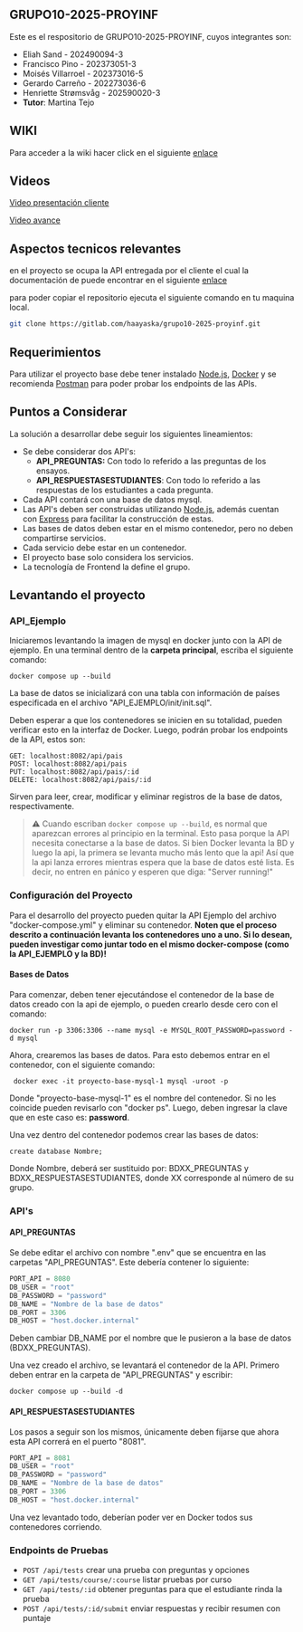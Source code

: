 ## GRUPO10-2025-PROYINF 

Este es el respositorio de GRUPO10-2025-PROYINF, cuyos integrantes son:

* Eliah Sand - 202490094-3
* Francisco Pino - 202373051-3
* Moisés Villarroel - 202373016-5
* Gerardo Carreño - 202273036-6
* Henriette Strømsvåg - 202590020-3
* **Tutor**: Martina Tejo

## WIKI


Para acceder a la wiki hacer click en el siguiente [enlace](https://gitlab.com/haayaska/grupo10-2025-proyinf/-/wikis/Wiki-Grupo-10)


## Videos

[Video presentación cliente](https://aula.usm.cl/mod/resource/view.php?id=6322574)

[Video avance](https://drive.google.com/file/d/1JrteR6JLPaEb7c32Vky8veuyAVVaPXyx/view?usp=sharing)

## Aspectos tecnicos relevantes

en el proyecto se ocupa la API entregada por el cliente el cual la documentación de puede encontrar en el siguiente [enlace](youtube.com)

para poder copiar el repositorio ejecuta el siguiente comando en tu maquina local.
```bash
git clone https://gitlab.com/haayaska/grupo10-2025-proyinf.git
```
## Requerimientos

Para utilizar el proyecto base debe tener instalado [Node.js](https://nodejs.org/en), [Docker](https://www.docker.com/) y se recomienda [Postman](https://www.postman.com/) para poder probar los endpoints de las APIs.

## Puntos a Considerar
La solución a desarrollar debe seguir los siguientes lineamientos:
* Se debe considerar dos API's:
    * **API_PREGUNTAS:** Con todo lo referido a las preguntas de los ensayos.
    * **API_RESPUESTASESTUDIANTES**: Con todo lo referido a las respuestas de los estudiantes a cada pregunta.
* Cada API contará con una base de datos mysql.
* Las API's deben ser construidas utilizando [Node.js](https://nodejs.org/en), además cuentan con [Express](https://expressjs.com/es/) para facilitar la construcción de estas.
* Las bases de datos deben estar en el mismo contenedor, pero no deben compartirse servicios.
* Cada servicio debe estar en un contenedor.
* El proyecto base solo considera los servicios.
* La tecnología de Frontend la define el grupo.

## Levantando el proyecto
### API_Ejemplo
Iniciaremos levantando la imagen de mysql en docker junto con la API de ejemplo. En una terminal dentro de la **carpeta principal**, escriba el siguiente comando:
```
docker compose up --build
```
La base de datos se inicializará con una tabla con información de países especificada en el archivo "API_EJEMPLO/init/init.sql".

Deben esperar a que los contenedores se inicien en su totalidad, pueden verificar esto en la interfaz de Docker. Luego, podrán probar los endpoints de la API, estos son:
```
GET: localhost:8082/api/pais
POST: localhost:8082/api/pais
PUT: localhost:8082/api/pais/:id
DELETE: localhost:8082/api/pais/:id
```
Sirven para leer, crear, modificar y eliminar registros de la base de datos, respectivamente.

> ⚠️ Cuando escriban ``docker compose up --build``, es normal que aparezcan errores al principio en la terminal. Esto pasa porque la API necesita conectarse a la base de datos. Si bien Docker levanta la BD y luego la api, la primera se levanta mucho más lento que la api! Así que la api lanza errores mientras espera que la base de datos esté lista. Es decir, no entren en pánico y esperen que diga: "Server running!"

### Configuración del Proyecto
Para el desarrollo del proyecto pueden quitar la API Ejemplo del archivo "docker-compose.yml" y eliminar su contenedor. **Noten que el proceso descrito a continuación levanta los contenedores uno a uno. Si lo desean, pueden investigar como juntar todo en el mismo docker-compose (como la API_EJEMPLO y la BD)!**

#### Bases de Datos
Para comenzar, deben tener ejecutándose el contenedor de la base de datos creado con la api de ejemplo, o pueden crearlo desde cero con el comando:
```
docker run -p 3306:3306 --name mysql -e MYSQL_ROOT_PASSWORD=password -d mysql
```

Ahora, crearemos las bases de datos. Para esto debemos entrar en el contenedor, con el siguiente comando:
```
 docker exec -it proyecto-base-mysql-1 mysql -uroot -p
```
Donde "proyecto-base-mysql-1" es el nombre del contenedor. Si no les coincide pueden revisarlo con "docker ps". Luego, deben ingresar la clave que en este caso es: **password**.

Una vez dentro del contenedor podemos crear las bases de datos:
```
create database Nombre;
```
Donde Nombre, deberá ser sustituido por: BDXX_PREGUNTAS y BDXX_RESPUESTASESTUDIANTES, donde XX corresponde al número de su grupo.

### API's
#### API_PREGUNTAS
Se debe editar el archivo con nombre ".env" que se encuentra en las carpetas "API_PREGUNTAS". Este debería contener lo siguiente:
```js
PORT_API = 8080
DB_USER = "root"
DB_PASSWORD = "password"
DB_NAME = "Nombre de la base de datos"
DB_PORT = 3306
DB_HOST = "host.docker.internal"
```
Deben cambiar DB_NAME por el nombre que le pusieron a la base de datos (BDXX_PREGUNTAS).

Una vez creado el archivo, se levantará el contenedor de la API. Primero deben entrar en la carpeta de "API_PREGUNTAS" y escribir:
```
docker compose up --build -d
```

#### API_RESPUESTASESTUDIANTES
Los pasos a seguir son los mismos, únicamente deben fijarse que ahora esta API correrá en el puerto "8081".
```js
PORT_API = 8081
DB_USER = "root"
DB_PASSWORD = "password"
DB_NAME = "Nombre de la base de datos"
DB_PORT = 3306
DB_HOST = "host.docker.internal"
```

Una vez levantado todo, deberían poder ver en Docker todos sus contenedores corriendo.


### Endpoints de Pruebas
- `POST /api/tests` crear una prueba con preguntas y opciones
- `GET /api/tests/course/:course` listar pruebas por curso
- `GET /api/tests/:id` obtener preguntas para que el estudiante rinda la prueba
- `POST /api/tests/:id/submit` enviar respuestas y recibir resumen con puntaje
